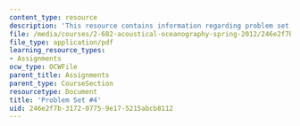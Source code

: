 ```yaml
---
content_type: resource
description: 'This resource contains information regarding problem set #4.'
file: /media/courses/2-682-acoustical-oceanography-spring-2012/246e2f7b317207759e175215abcb8112_MIT2_682S12_Homework4.pdf
file_type: application/pdf
learning_resource_types:
- Assignments
ocw_type: OCWFile
parent_title: Assignments
parent_type: CourseSection
resourcetype: Document
title: 'Problem Set #4'
uid: 246e2f7b-3172-0775-9e17-5215abcb8112
---
```

